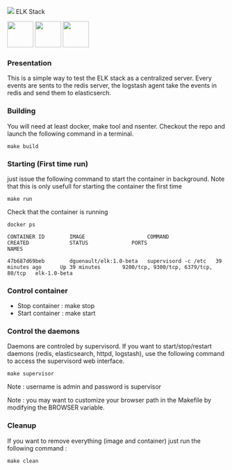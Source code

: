 <img src="https://docs.docker.com/img/nav/docker-logo-loggedin.png"> ELK Stack

<img src="http://download.redis.io/logocontest/82.png" height="60px"> <img src="http://logstash.net/images/logstash.png" height="60px"> <img src="http://www.laplagedigitale.eu/wp-content/uploads/2013/09/eslogo.png" height="60px">

### Presentation

This is a simple way to test the ELK stack as a centralized server. Every events are sents to the redis server, the logstash agent take the events in redis and send them to elasticserch. 

### Building

You will need at least docker, make tool and nsenter. Checkout the repo and launch the following command in a terminal. 

```make build```

### Starting (First time run)

just issue the following command to start the container in background. Note that this is only usefull for starting the container the first time

```make run```

Check that the container is running

```docker ps```

```CONTAINER ID        IMAGE                    COMMAND                CREATED             STATUS              PORTS                                  NAMES```

```47b687d69beb        dguenault/elk:1.0-beta   supervisord -c /etc   39 minutes ago      Up 39 minutes       9200/tcp, 9300/tcp, 6379/tcp, 80/tcp   elk-1.0-beta```

### Control container

* Stop container : make stop
* Start container : make start

### Control the daemons 

Daemons are controled by supervisord. If you want to start/stop/restart daemons (redis, elasticsearch, httpd, logstash), use the following command to access the supervisord web interface. 

```make supervisor```

Note : username is admin and password is supervisor

Note : you may want to customize your browser path in the Makefile by modifying the BROWSER variable. 

### Cleanup

If you want to remove everything (image and container) just run the following command :

```make clean```
